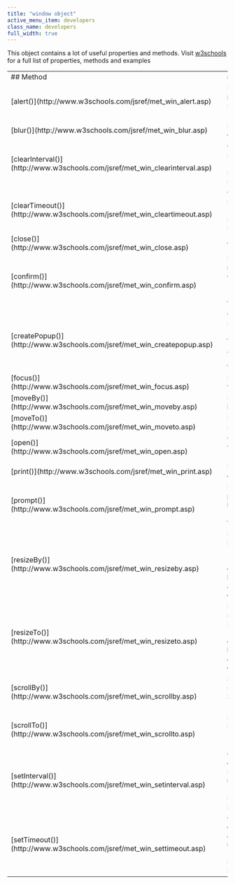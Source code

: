 ```yaml
---
title: "window object"
active_menu_item: developers
class_name: developers
full_width: true
---
```



This object contains a lot of useful properties and methods. Visit [w3schools](http://www.w3schools.com/jsref/obj_window.asp) for a full list of properties, methods and examples

<table>
<tr>
<td width="142">
## Method

</td>
<td width="15">
</td>
<td width="759">
## Description

</td>
</tr>
<tr>
<td width="142">
[alert()](http://www.w3schools.com/jsref/met_win_alert.asp)

</td>
<td width="15">
</td>
<td width="759">
Displays an alert box with a message and an OK button. See [alert(), confirm()](alert)

</td>
</tr>
<tr>
<td width="142">
[blur()](http://www.w3schools.com/jsref/met_win_blur.asp)

</td>
<td width="15">
</td>
<td width="759">
Removes focus from the current window

</td>
</tr>
<tr>
<td width="142">
[clearInterval()](http://www.w3schools.com/jsref/met_win_clearinterval.asp)

</td>
<td width="15">
</td>
<td width="759">
Clears a timer set with setInterval(). See [setInterval(), setTimeout()](setinterval--settimeout-et-al)

</td>
</tr>
<tr>
<td width="142">
[clearTimeout()](http://www.w3schools.com/jsref/met_win_cleartimeout.asp)

</td>
<td width="15">
</td>
<td width="759">
Clears a timer set with setTimeout(). See [setInterval(), setTimeout()](setinterval--settimeout-et-al)

</td>
</tr>
<tr>
<td width="142">
[close()](http://www.w3schools.com/jsref/met_win_close.asp)

</td>
<td width="15">
</td>
<td width="759">
Closes the current window

</td>
</tr>
<tr>
<td width="142">
[confirm()](http://www.w3schools.com/jsref/met_win_confirm.asp)

</td>
<td width="15">
</td>
<td width="759">
Displays a dialog box with a message and an OK and a Cancel button. See [alert()](../app-functions/refalert) , [confirm()](../app-functions/confirm)

</td>
</tr>
<tr>
<td width="142">
[createPopup()](http://www.w3schools.com/jsref/met_win_createpopup.asp)

</td>
<td width="15">
</td>
<td width="759">
Creates a pop-up window. See [showPagePopup()](../page-functions/showpagepopup) , [closePagePopup()](../page-functions/closepagepopup)

</td>
</tr>
<tr>
<td width="142">
[focus()](http://www.w3schools.com/jsref/met_win_focus.asp)

</td>
<td width="15">
</td>
<td width="759">
Sets focus to the current window

</td>
</tr>
<tr>
<td width="142">
[moveBy()](http://www.w3schools.com/jsref/met_win_moveby.asp)

</td>
<td width="15">
</td>
<td width="759">
Moves a window relative to its current position

</td>
</tr>
<tr>
<td width="142">
[moveTo()](http://www.w3schools.com/jsref/met_win_moveto.asp)

</td>
<td width="15">
</td>
<td width="759">
Moves a window to the specified position

</td>
</tr>
<tr>
<td width="142">
[open()](http://www.w3schools.com/jsref/met_win_open.asp)

</td>
<td width="15">
</td>
<td width="759">
Opens a new browser window. See [open()](open)

</td>
</tr>
<tr>
<td width="142">
[print()](http://www.w3schools.com/jsref/met_win_print.asp)

</td>
<td width="15">
</td>
<td width="759">
Prints the content of the current window

</td>
</tr>
<tr>
<td width="142">
[prompt()](http://www.w3schools.com/jsref/met_win_prompt.asp)

</td>
<td width="15">
</td>
<td width="759">
Displays a dialog box that prompts the visitor for input. See [showPrompt()](../app-functions/showprompt)

</td>
</tr>
<tr>
<td width="142">
[resizeBy()](http://www.w3schools.com/jsref/met_win_resizeby.asp)

</td>
<td width="15">
</td>
<td width="759">
Resizes the window by the specified pixels. See [Resize Events](../../../product-guide/content-and-app-layout/responsive-/-adaptive-/-fluid-design/resize-events)

</td>
</tr>
<tr>
<td width="142">
[resizeTo()](http://www.w3schools.com/jsref/met_win_resizeto.asp)

</td>
<td width="15">
</td>
<td width="759">
Resizes the window to the specified width and height. See [Resize Events](../../../product-guide/content-and-app-layout/responsive-/-adaptive-/-fluid-design/resize-events)

</td>
</tr>
<tr>
<td width="142">
[scrollBy()](http://www.w3schools.com/jsref/met_win_scrollby.asp)

</td>
<td width="15">
</td>
<td width="759">
Scrolls the content by the specified number of pixels. See [scrollTo(), scrollBy()](scrollto)

</td>
</tr>
<tr>
<td width="142">
[scrollTo()](http://www.w3schools.com/jsref/met_win_scrollto.asp)

</td>
<td width="15">
</td>
<td width="759">
Scrolls the content to the specified coordinates. See [scrollTo(), scrollBy()](scrollto)

</td>
</tr>
<tr>
<td width="142">
[setInterval()](http://www.w3schools.com/jsref/met_win_setinterval.asp)

</td>
<td width="15">
</td>
<td width="759">
Calls a function or evaluates an expression at specified intervals (in milliseconds). See [setInterval(), setTimeout()](setinterval--settimeout-et-al)

</td>
</tr>
<tr>
<td width="142">
[setTimeout()](http://www.w3schools.com/jsref/met_win_settimeout.asp)

</td>
<td width="15">
</td>
<td width="759">
Calls a function or evaluates an expression after a specified number of milliseconds. See [setInterval(), setTimeout()](setinterval--settimeout-et-al)

</td>
</tr>
</table>

